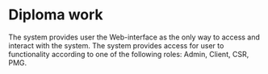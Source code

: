 # Diploma work  
  The system provides user the Web-interface as the only way to access and interact with the system.
  The system provides access for user to functionality according to one of the following roles:
Admin,
Client,
CSR,
PMG.
  
